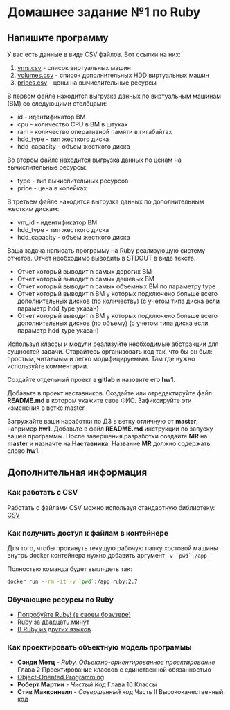 # Домашнее задание №1 по Ruby

## Напишите программу

У вас есть данные в виде CSV файлов. Вот ссылки на них:

1. [vms.csv](./vms.csv) - список виртуальных машин
2. [volumes.csv](./volumes.csv) - список дополнительных HDD виртуальных машин
3. [prices.csv](./prices.csv) - цены на вычислительные ресурсы

В первом файле находится выгрузка данных по виртуальным машинам (ВМ) со следующими столбцами:

* id - идентификатор ВМ
* cpu - количество CPU в ВМ в штуках
* ram - количество оперативной памяти в гигабайтах
* hdd_type - тип жесткого диска
* hdd_capacity - объем жесткого диска

Во втором файле находится выгрузка данных по ценам на вычислительные ресурсы:

* type - тип вычислительных ресурсов
* price - цена в копейках

В третьем файле находится выгрузка данных по дополнительным жестким дискам:

* vm_id - идентификатор ВМ
* hdd_type - тип жесткого диска
* hdd_capacity - объем жесткого диска

Ваша задача написать программу на Ruby реализующую систему отчетов. Отчет необходимо выводить в STDOUT в виде текста.

* Отчет который выводит n самых дорогих ВМ
* Отчет который выводит n самых дешевых ВМ
* Отчет который выводит n самых объемных ВМ по параметру type
* Отчет который выводит n ВМ у которых подключено больше всего дополнительных дисков (по количеству) (с учетом типа диска если параметр hdd_type указан)
* Отчет который выводит n ВМ у которых подключено больше всего дополнительных дисков (по объему) (с учетом типа диска если параметр hdd_type указан)

Используя классы и модули реализуйте необходимые абстракции для сущностей задачи. Старайтесь организовать код так, что бы он был: простым, читаемым и легко модифицируемым. Там где нужно используйте комментарии.

Создайте отдельный проект в __gitlab__ и назовите его __hw1__.

Добавьте в проект наставников. Создайте или отредактируйте файл __README.md__ в котором укажите свое ФИО. Зафиксируйте эти изменения в ветке master.

Загружайте ваши наработки по ДЗ в ветку отличную от __master__, например __hw1__. Добавьте в файл __README.md__ инструкции по запуску вашей программы. После завершения разработки создайте __MR__ на __master__ и назначте на __Наставника__. Название __MR__ должно содержать слово __hw1__.

## Дополнительная информация

### Как работать с CSV

Работать с файлами CSV можно используя стандартную библиотеку: [CSV](https://ruby-doc.org/stdlib-2.7.0/libdoc/csv/rdoc/CSV.html)

### Как получить доступ к файлам в контейнере

Для того, чтобы прокинуть текущую рабочую папку хостовой машины внутрь docker контейнера нужно добавить аргумент ```-v `pwd`:/app```

Полностью команда будет выглядеть так:

```bash
docker run --rm -it -v `pwd`:/app ruby:2.7
```

### Обучающие ресурсы по Ruby

* [Попробуйте Ruby! (в своем браузере)](https://try.ruby-lang.org)
* [Ruby за двадцать минут](https://www.ruby-lang.org/ru/documentation/quickstart)
* [В Ruby из других языков](https://www.ruby-lang.org/ru/documentation/ruby-from-other-languages)

### Как проектировать объектную модель программы

* __Сэнди Метц__ - _Ruby. Объектно-ориентированное проектирование_ Глава 2 Проектирование классов с единственной обязанностью
* [Object-Oriented Programming](https://www.rubyguides.com/ruby-tutorial/object-oriented-programming/)
* __Роберт Мартин__ - _Чистый Код_ Глава 10 Классы
* __Стив Макконнелл__ - _Совершенный код_ Часть II Высококачественный код
